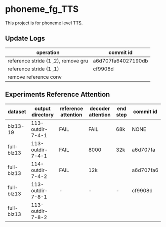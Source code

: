 # phoneme_fg_TTS
This project is for phoneme level TTS.

## Update Logs
| operation  | commit id  | 
|---|---|
| reference stride (1 ,2), remove gru  | a6d707fa64027190db |
|  reference stride (1 ,1) | cf9908d  |
|  remove reference conv |   |

## Experiments Reference Attention

|   dataset |   output directory    | reference attention  | decoder attention  | end step | commit id   |
|   ---     |   ---                 |---|---|---|---|
|blz13-19  |113-outdir-7-4-1|FAIL|FAIL| 68k| NONE   |
|full-blz13|113-outdir-7-4-1|FAIL|8000| 32k|  a6d707fa |  
|full-blz13|114-outdir-7-4-2|FAIL| 12k|   | a6d707fa6  |
|full-blz13|113-outdir-7-8-1| - | -  | -  |  cf9908d |  
|full-blz13|113-outdir-7-8-2|  |   |   |   |  

